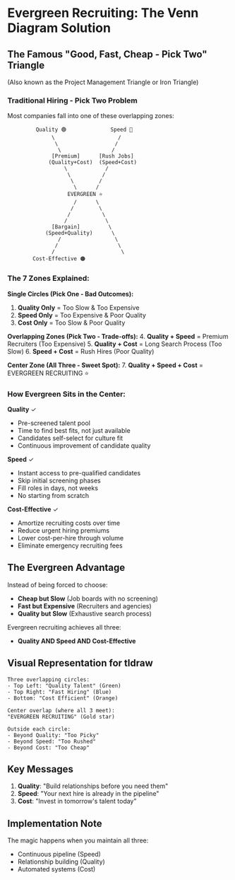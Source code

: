 # Evergreen Recruiting: The Venn Diagram Solution

## The Famous "Good, Fast, Cheap - Pick Two" Triangle
(Also known as the Project Management Triangle or Iron Triangle)

### Traditional Hiring - Pick Two Problem
Most companies fall into one of these overlapping zones:

```
         Quality 🟢              Speed 🔵
              \                    /
               \                  /
                \                /
              [Premium]      [Rush Jobs]
             (Quality+Cost)  (Speed+Cost)
                  \            /
                   \          /
                    \        /
                     \      /
                   EVERGREEN ⭐
                     /      \
                    /        \
                   /          \
                  /            \
              [Bargain]         \
            (Speed+Quality)      \
                /                 \
               /                   \
              /                     \
        Cost-Effective 🟠
```

### The 7 Zones Explained:

**Single Circles (Pick One - Bad Outcomes):**
1. **Quality Only** = Too Slow & Too Expensive
2. **Speed Only** = Too Expensive & Poor Quality  
3. **Cost Only** = Too Slow & Poor Quality

**Overlapping Zones (Pick Two - Trade-offs):**
4. **Quality + Speed** = Premium Recruiters (Too Expensive)
5. **Quality + Cost** = Long Search Process (Too Slow)
6. **Speed + Cost** = Rush Hires (Poor Quality)

**Center Zone (All Three - Sweet Spot):**
7. **Quality + Speed + Cost** = EVERGREEN RECRUITING ⭐

### How Evergreen Sits in the Center:

**Quality** ✓
- Pre-screened talent pool
- Time to find best fits, not just available
- Candidates self-select for culture fit
- Continuous improvement of candidate quality

**Speed** ✓
- Instant access to pre-qualified candidates
- Skip initial screening phases
- Fill roles in days, not weeks
- No starting from scratch

**Cost-Effective** ✓
- Amortize recruiting costs over time
- Reduce urgent hiring premiums
- Lower cost-per-hire through volume
- Eliminate emergency recruiting fees

## The Evergreen Advantage

Instead of being forced to choose:
- **Cheap but Slow** (Job boards with no screening)
- **Fast but Expensive** (Recruiters and agencies)
- **Quality but Slow** (Exhaustive search process)

Evergreen recruiting achieves all three:
- **Quality AND Speed AND Cost-Effective**

## Visual Representation for tldraw

```
Three overlapping circles:
- Top Left: "Quality Talent" (Green)
- Top Right: "Fast Hiring" (Blue)
- Bottom: "Cost Efficient" (Orange)

Center overlap (where all 3 meet):
"EVERGREEN RECRUITING" (Gold star)

Outside each circle:
- Beyond Quality: "Too Picky"
- Beyond Speed: "Too Rushed"
- Beyond Cost: "Too Cheap"
```

## Key Messages

1. **Quality**: "Build relationships before you need them"
2. **Speed**: "Your next hire is already in the pipeline"
3. **Cost**: "Invest in tomorrow's talent today"

## Implementation Note

The magic happens when you maintain all three:
- Continuous pipeline (Speed)
- Relationship building (Quality)
- Automated systems (Cost)